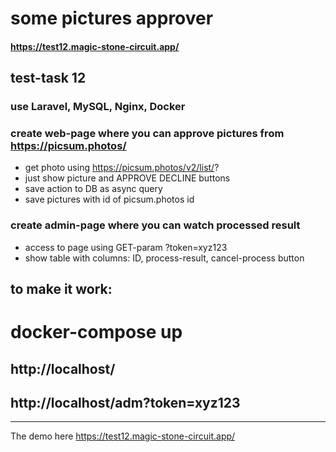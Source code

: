 # some pictures approver

#### https://test12.magic-stone-circuit.app/

## test-task 12

### use Laravel, MySQL, Nginx, Docker

### create web-page where you can approve pictures from https://picsum.photos/

- get photo using https://picsum.photos/v2/list/?
- just show picture and APPROVE DECLINE buttons
- save action to DB as async query
- save pictures with id of picsum.photos id

### create admin-page where you can watch processed result

- access to page using GET-param ?token=xyz123
- show table with columns: ID, process-result, cancel-process button

## to make it work:

# docker-compose up

## http://localhost/

## http://localhost/adm?token=xyz123

---
The demo here https://test12.magic-stone-circuit.app/
